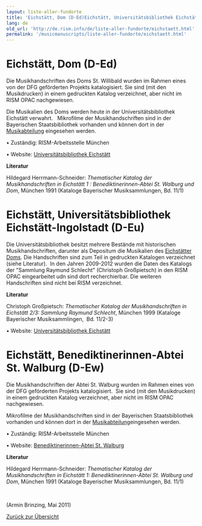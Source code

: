 ```yaml
---
layout: liste-aller-fundorte
title: 'Eichstätt, Dom (D-Ed)Eichstätt, Universitätsbibliothek Eichstätt-Ingolstadt (D-Eu)Eichstätt, Benediktinerinnen-Abtei St. Walburg (D-Ew)'
lang: de
old_url: 'http://de.rism.info/de/liste-aller-fundorte/eichstaett.html'
permalink: '/musicmanuscripts/liste-aller-fundorte/eichstaett.html'
---
```



# Eichstätt, Dom (D-Ed)

Die Musikhandschriften des Doms St. Willibald wurden im Rahmen eines von der DFG geförderten Projekts katalogisiert.  Sie sind (mit den Musikdrucken) in einem gedruckten Katalog verzeichnet, aber nicht im RISM OPAC nachgewiesen.

Die Musikalien des Doms werden heute in der Universitätsbibliothek Eichstätt verwahrt. &nbsp; Mikrofilme der Musikhandschriften sind in der Bayerischen Staatsbibliothek vorhanden und können dort in der [Musikabteilung](https://www.bsb-muenchen.de/sammlungen/musik/ "Öffnet externen Link in neuem Fenster") eingesehen werden.

• Zuständig: RISM-Arbeitsstelle München

• Website: [Universitätsbibliothek Eichstätt](http://www.ku-eichstaett.de/bibliothek/allgemein/standorte/handschriftenabteilung/musikhandschriften/ "Opens external link in new window")

**Literatur**

Hildegard Herrmann-Schneider: _Thematischer Katalog der Musikhandschriften in Eichstätt 1 : Benediktinerinnen-Abtei St. Walburg und Dom_,&nbsp;München 1991 (Kataloge Bayerischer Musiksammlungen, Bd. 11/1)

# Eichstätt, Universitätsbibliothek Eichstätt-Ingolstadt (D-Eu)

Die Universitätsbibliothek besitzt mehrere Bestände mit historischen Musikhandschriften, darunter als Depositum die Musikalien des [Eichstätter Doms](de/liste-aller-fundorte/eichstaett.html#c1871 "Opens internal link in current window"). Die Handschriften sind zum Teil in gedruckten Katalogen verzeichnet (siehe Literatur). &nbsp;In den Jahren 2009-2012 wurden die Daten des Katalogs der "Sammlung Raymund Schlecht" (Christoph Großpietsch) in den RISM OPAC eingearbeitet udn sind dort recherchierbar. Die weiteren Handschriften sind nicht bei RISM verzeichnet.

**Literatur**

Christoph Großpietsch: _Thematischer Katalog der Musikhandschriften in Eichstätt_ _2/3: Sammlung Raymund Schlecht_, München 1999 (Kataloge Bayerischer Musiksammlingen,&nbsp; Bd. 11/2-3)

• Website: [Universitätsbibliothek Eichstätt](http://www.ku-eichstaett.de/bibliothek/allgemein/standorte/handschriftenabteilung/musikhandschriften/ "Opens external link in new window")

# Eichstätt, Benediktinerinnen-Abtei St. Walburg (D-Ew)

Die Musikhandschriften der Abtei St. Walburg wurden im Rahmen eines von der DFG geförderten Projekts katalogisiert.&nbsp; Sie sind (mit den Musikdrucken) in einem gedruckten Katalog verzeichnet, aber nicht im RISM OPAC nachgewiesen.

Mikrofilme der Musikhandschriften sind in der Bayerischen Staatsbibliothek vorhanden und können dort in der [Musikabteilung](https://www.bsb-muenchen.de/sammlungen/musik/ "Öffnet externen Link in neuem Fenster")eingesehen werden.

• Zuständig: RISM-Arbeitsstelle München

• Website: [Benediktinerinnen-Abtei St. Walburg](https://www.abtei-st-walburg.de/kloesterliches-leben/bibliothek/ "Opens external link in new window")

**Literatur**

Hildegard Herrmann-Schneider: _Thematischer Katalog der Musikhandschriften in Eichstätt 1: Benediktinerinnen-Abtei St. Walburg und Dom_,&nbsp;München 1991 (Kataloge Bayerischer Musiksammlungen, Bd. 11/1)

&nbsp;

(Armin Brinzing, Mai 2011)

[Zurück zur Übersicht](de/musikhandschriften/liste-aller-fundorte.html "Opens internal link in current window")

